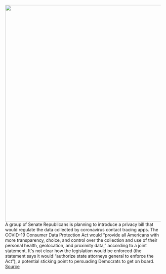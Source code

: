 <img src='https://cdn.vox-cdn.com/thumbor/e_bzOC7S9u9FJvmC78RH2lf-llg=/0x0:3727x2485/1200x800/filters:focal(1566x945:2162x1541)/cdn.vox-cdn.com/uploads/chorus_image/image/66740714/1211180747.jpg.0.jpg' width='700px' /><br/>
A group of Senate Republicans is planning to introduce a privacy bill that would regulate the data collected by coronavirus contact tracing apps. The COVID-19 Consumer Data Protection Act would “provide all Americans with more transparency, choice, and control over the collection and use of their personal health, geolocation, and proximity data,” according to a joint statement. It's not clear how the legislation would be enforced (the statement says it would “authorize state attorneys general to enforce the Act”), a potential sticking point to persuading Democrats to get on board.
<a href='https://www.theverge.com/2020/5/1/21243977/gop-senators-contact-tracing-data-coronavirus-covid-19-privacy'> Source <a/>